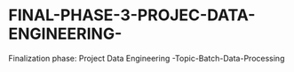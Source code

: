 # FINAL-PHASE-3-PROJEC-DATA-ENGINEERING-
Finalization phase: Project Data Engineering -Topic-Batch-Data-Processing
